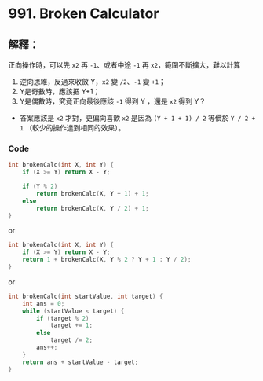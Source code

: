 # 991. Broken Calculator

## 解釋：

正向操作時，可以先 ```x2``` 再 ```-1```、或者中途 ```-1``` 再 ```x2```，範圍不斷擴大，難以計算

1. 逆向思維，反過來收斂 Y，```x2``` 變 ```/2```、```-1``` 變 ```+1```；
2. Y是奇數時，應該把 Y+1；
3. Y是偶數時，究竟正向最後應該 ```-1``` 得到 Y ，還是 ```x2``` 得到 Y？

- 答案應該是 ```x2``` 才對，更偏向喜歡 ```x2``` 是因為 ```(Y + 1 + 1) / 2``` 等價於 ```Y / 2 + 1``` （較少的操作達到相同的效果）。

### Code

```cpp
int brokenCalc(int X, int Y) {
    if (X >= Y) return X - Y;

    if (Y % 2)
        return brokenCalc(X, Y + 1) + 1;
    else
        return brokenCalc(X, Y / 2) + 1;
}
```

or

```cpp
int brokenCalc(int X, int Y) {
    if (X >= Y) return X - Y;
    return 1 + brokenCalc(X, Y % 2 ? Y + 1 : Y / 2);
}
```

or

```cpp
int brokenCalc(int startValue, int target) {
    int ans = 0;
    while (startValue < target) {
        if (target % 2)
            target += 1;
        else
            target /= 2;
        ans++;
    }
    return ans + startValue - target;
}
```
